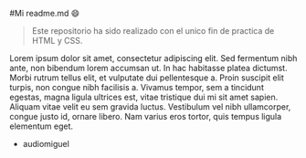 #Mi readme.md :smile:
>Este repositorio ha sido realizado con el unico fin de practica de HTML y CSS. 

Lorem ipsum dolor sit amet, consectetur adipiscing elit. Sed fermentum nibh ante, non bibendum lorem accumsan ut. In hac habitasse platea dictumst. Morbi rutrum tellus elit, et vulputate dui pellentesque a. Proin suscipit elit turpis, non congue nibh facilisis a. Vivamus tempor, sem a tincidunt egestas, magna ligula ultrices est, vitae tristique dui mi sit amet sapien. Aliquam vitae velit eu sem gravida luctus. Vestibulum vel nibh ullamcorper, congue justo id, ornare libero. Nam varius eros tortor, quis tempus ligula elementum eget.

- audiomiguel
